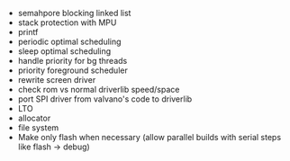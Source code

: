 -   semahpore blocking linked list
-   stack protection with MPU
-   printf
-   periodic optimal scheduling
-   sleep optimal scheduling
-   handle priority for bg threads
-   priority foreground scheduler
-   rewrite screen driver
-   check rom vs normal driverlib speed/space
-   port SPI driver from valvano's code to driverlib
-   LTO
-   allocator
-   file system
-   Make only flash when necessary (allow parallel builds with serial steps like
    flash -> debug)
